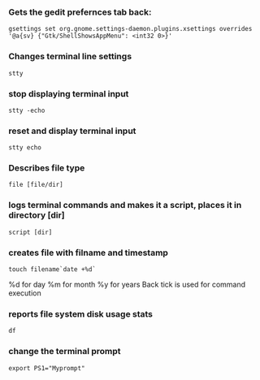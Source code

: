 ### Gets the gedit prefernces tab back:
    gsettings set org.gnome.settings-daemon.plugins.xsettings overrides '@a{sv} {"Gtk/ShellShowsAppMenu": <int32 0>}'


### Changes terminal line settings
    stty


### stop displaying terminal input
    stty -echo


### reset and display terminal input
    stty echo


### Describes file type
    file [file/dir]


### logs terminal commands and makes it a script, places it in directory [dir]
    script [dir]

### creates file with filname and timestamp
    touch filename`date +%d`
%d for day
%m for month
%y for years
Back tick is used for command execution

### reports file system disk usage stats
    df 
	

### change the terminal prompt
    export PS1="Myprompt" 
